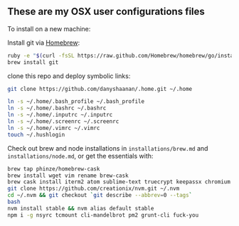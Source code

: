 ## These are my OSX user configurations files

To install on a new machine:

Install git via [Homebrew](http://brew.sh):
```bash
ruby -e "$(curl -fsSL https://raw.github.com/Homebrew/homebrew/go/install)"
brew install git
```
clone this repo and deploy symbolic links:
```bash
git clone https://github.com/danyshaanan/.home.git ~/.home

ln -s ~/.home/.bash_profile ~/.bash_profile
ln -s ~/.home/.bashrc ~/.bashrc
ln -s ~/.home/.inputrc ~/.inputrc
ln -s ~/.home/.screenrc ~/.screenrc
ln -s ~/.home/.vimrc ~/.vimrc
touch ~/.hushlogin
```

Check out brew and node installations in `installations/brew.md` and `installations/node.md`, or get the essentials with:

```bash
brew tap phinze/homebrew-cask
brew install wget vim rename brew-cask
brew cask install iterm2 atom sublime-text truecrypt keepassx chromium vlc sequel-pro
git clone https://github.com/creationix/nvm.git ~/.nvm
cd ~/.nvm && git checkout `git describe --abbrev=0 --tags`
bash
nvm install stable && nvm alias default stable
npm i -g nsyrc tcmount cli-mandelbrot pm2 grunt-cli fuck-you
```
